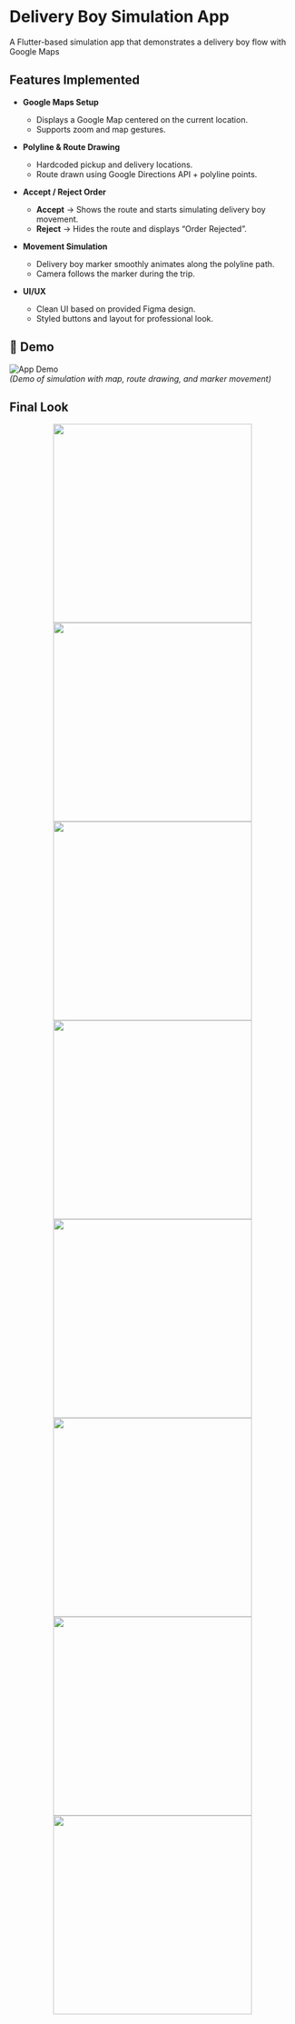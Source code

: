 # Delivery Boy Simulation App

A Flutter-based simulation app that demonstrates a delivery boy flow with Google Maps

## Features Implemented

- **Google Maps Setup**
  - Displays a Google Map centered on the current location.
  - Supports zoom and map gestures.

- **Polyline & Route Drawing**
  - Hardcoded pickup and delivery locations.
  - Route drawn using Google Directions API + polyline points.

- **Accept / Reject Order**
  - **Accept** → Shows the route and starts simulating delivery boy movement.
  - **Reject** → Hides the route and displays “Order Rejected”.

- **Movement Simulation**
  - Delivery boy marker smoothly animates along the polyline path.
  - Camera follows the marker during the trip.

- **UI/UX**
  - Clean UI based on provided Figma design.
  - Styled buttons and layout for professional look.

## 🎥 Demo

![App Demo](assets/demo.gif)  
*(Demo of simulation with map, route drawing, and marker movement)*

## Final Look
<div align=center> <img src = 'assets/image1.png' width = '350' > <img src = 'assets/image2.png' width = '350' ><img src = 'assets/image3.png' width = '350' > <img src = 'assets/image4.png' width = '350' ><img src = 'assets/image5.png' width = '350' > <img src = 'assets/image6.png' width = '350' ><img src = 'assets/image7.png' width = '350' > <img src = 'assets/image8.png' width = '350' ></div>
